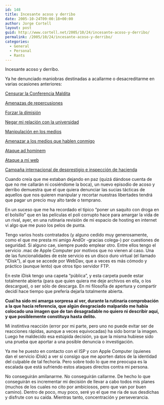 ```yaml
---
id: 148
title: Incesante acoso y derribo
date: 2005-10-24T09:00:18+00:00
author: Jorge Cortell
layout: post
guid: http://www.cortell.net/2005/10/24/incesante-acoso-y-derribo/
permalink: /2005/10/24/incesante-acoso-y-derribo/
categories:
  - General
  - Personal
  - Rants
---
```

Incesante acoso y derribo.

Ya he denunciado maniobras destinadas a acallarme o desacreditarme en varias ocasiones anteriores:
  
[Censurar la Conferencia Maldita](http://homepage.mac.com/jorgecortell/blogwavestudio/LH20041117170647/LHA20050504095812/index.html)
  
[Amenazas de repercusiones](http://homepage.mac.com/jorgecortell/blogwavestudio/LH20041117170647/LHA20050504193150/)
  
[Forzar la dimisión](http://homepage.mac.com/jorgecortell/blogwavestudio/LH20041117170647/LHA20050505191504/index.html)
  
[Negar mi relación con la universidad](http://homepage.mac.com/jorgecortell/blogwavestudio/LH20041021114344/LHA20050507235615/index.html)
  
[Manipulación en los medios](http://homepage.mac.com/jorgecortell/blogwavestudio/LH20041117170647/LHA20050510142036/index.html)
  
[Amenazar a los medios que hablen conmigo](http://homepage.mac.com/jorgecortell/blogwavestudio/LH20041117170647/LHA20050516104242/index.html)
  
[Ataque ad hominem](http://homepage.mac.com/jorgecortell/blogwavestudio/LH20041117170647/LHA20050522232542/index.html)
  
[Ataque a mi web](http://homepage.mac.com/jorgecortell/blogwavestudio/LH20041117170647/LHA20050602140455/index.html)
  
[Campaña internacional de desprestigio e inspección de hacienda](http://www.cortell.net/2005/06/24/-¿acoso-y-derribo-noooooo-es-casualidad/)

Cuando creí­a que me estaban dejando en paz (quizá dándose cuenta de que no me callarán ni cosiéndome la boca), un nuevo episodio de acoso y derribo demuestra que el que quiera denunciar las sucias tácticas de aquellos que nos quieren manipular y recortar nuestras libertades tendrá que pagar un precio muy alto tarde o temprano.

En un suceso que me ha recordado el tí­pico &#8220;poner un saquito con droga en el bolsillo&#8221; que en las pelí­culas el poli corrupto hace para amargar la vida de un rival, ayer, en una rutinaria revisión de mi espacio de hosting en internet vi algo que me puso los pelos de punta.

Tengo varios hosts contratados (y alguno cedido muy generosamente, como el que me presta mi amigo AndOr -gracias colega-) por cuestiones de seguridad. Si alguno cae, siempre puedo emplear otro. Entre ellos tengo el servicio .mac de Apple Computer por motivos que no vienen al caso. Una de las funcionalidades de este servicio es un disco duro virtual (el llamado &#8220;iDisk&#8221;), al que se accede por WebDav, que a veces es más cómodo y práctico (aunque lento) que otros tipo servidor FTP.

En este iDisk tengo una capeta &#8220;pública&#8221;, y esta carpeta puede estar totalmente abierta (para que quien quiera me deje archivos en ella, o los descargue), o ser sólo de descarga. En mi filosofí­a de apertura y compartir decidí­ hace tiempo que preferí­a dejarla totalmente abierta.

**Cual ha sido mi amarga sorpresa al ver, durante la rutinaria comprobación a la que hací­a referencia, que algún desgraciado malparido me habí­a colocado una imagen que de tan desagradable no quiero ni describir aquí­, y que posiblemente constituya hasta delito.**

Mi instintiva reacción (error por mi parte, pero uno no puede evitar ser de reacciones rápidas, aunque a veces equivocadas) ha sido borrar la imagen. Luego he maldecido esa estúpida decisión, ya que la misma hubiese sido una prueba que aportar a una posible denuncia o investigación.

Ya me he puesto en contacto con el ISP y con Apple Computer (quienes dan el servicio iDisk) a ver si consigo que me aporten datos de la identidad del culpable de tal fechorí­a. Pero sobre todo lo que me preocupa es la escalada que está sufriendo estos ataques directos contra mi persona.

No conseguirán amilanarme. No conseguirán callarme. De hecho lo que conseguirán es incrementar mi decisión de llevar a cabo todos mis planes (muchos de los cuales no cito por ambiciosos, pero que van por buen camino). Dentro de poco, muy poco, seré yo el que me rí­a de sus desdichas y disfrute con su caí­da. Mientras tanto, concentración y perseverancia.